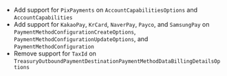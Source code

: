 * Add support for `PixPayments` on `AccountCapabilitiesOptions` and `AccountCapabilities`
* Add support for `KakaoPay`, `KrCard`, `NaverPay`, `Payco`, and `SamsungPay` on `PaymentMethodConfigurationCreateOptions`, `PaymentMethodConfigurationUpdateOptions`, and `PaymentMethodConfiguration`
* Remove support for `TaxId` on `TreasuryOutboundPaymentDestinationPaymentMethodDataBillingDetailsOptions`